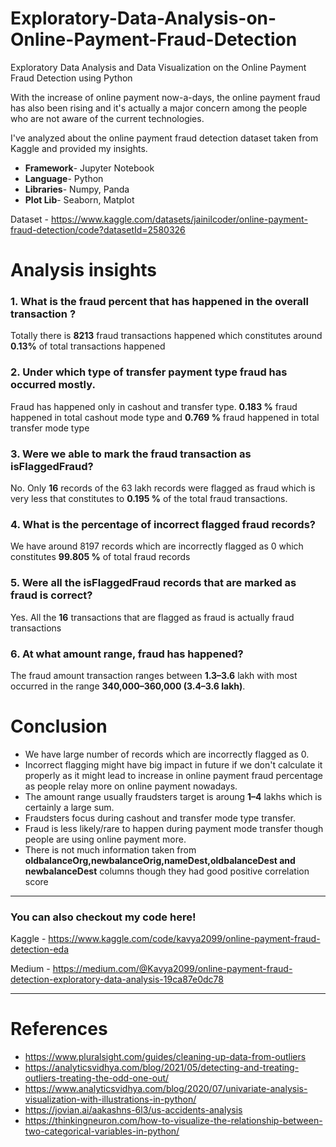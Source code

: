# Exploratory-Data-Analysis-on-Online-Payment-Fraud-Detection
Exploratory Data Analysis and Data Visualization on the Online Payment Fraud Detection using Python

With the increase of online payment now-a-days, the online payment fraud has also been rising and it's actually a major concern among the people who are not aware of the current technologies.

I've analyzed about the online payment fraud detection dataset taken from Kaggle and provided my insights.

- **Framework**- Jupyter Notebook
- **Language**- Python
- **Libraries**- Numpy, Panda
- **Plot Lib**- Seaborn, Matplot

Dataset - https://www.kaggle.com/datasets/jainilcoder/online-payment-fraud-detection/code?datasetId=2580326

# Analysis insights
### 1. What is the fraud percent that has happened in the overall transaction ?
Totally there is **8213** fraud transactions happened which constitutes around **0.13%** of total transactions happened
### 2. Under which type of transfer payment type fraud has occurred mostly.
Fraud has happened only in cashout and transfer type. **0.183 %** fraud happened in total cashout mode type and **0.769 %** fraud happened in total transfer mode type
### 3. Were we able to mark the fraud transaction as isFlaggedFraud?
No. Only **16** records of the 63 lakh records were flagged as fraud which is very less that constitutes to **0.195 %** of the total fraud transactions.
### 4. What is the percentage of incorrect flagged fraud records?
We have around 8197 records which are incorrectly flagged as 0 which constitutes **99.805 %** of total fraud records
### 5. Were all the isFlaggedFraud records that are marked as fraud is correct?
Yes. All the **16** transactions that are flagged as fraud is actually fraud transactions
### 6. At what amount range, fraud has happened?
The fraud amount transaction ranges between **1.3–3.6** lakh with most occurred in the range **340,000–360,000 (3.4–3.6 lakh)**.

# Conclusion
- We have large number of records which are incorrectly flagged as 0.
- Incorrect flagging might have big impact in future if we don't calculate it properly as it might lead to increase in online payment fraud percentage as people relay more on online payment nowadays.
- The amount range usually fraudsters target is aroung **1–4** lakhs which is certainly a large sum.
- Fraudsters focus during cashout and transfer mode type transfer.
- Fraud is less likely/rare to happen during payment mode transfer though people are using online payment more.
- There is not much information taken from **oldbalanceOrg,newbalanceOrig,nameDest,oldbalanceDest and newbalanceDest** columns though they had good positive correlation score

---------------------------------------------------------------------------------------------------

### You can also checkout my code here!

Kaggle - https://www.kaggle.com/code/kavya2099/online-payment-fraud-detection-eda

Medium - https://medium.com/@Kavya2099/online-payment-fraud-detection-exploratory-data-analysis-19ca87e0dc78

----------------------------------------------------------------------------------------------------
# References
- https://www.pluralsight.com/guides/cleaning-up-data-from-outliers
- https://analyticsvidhya.com/blog/2021/05/detecting-and-treating-outliers-treating-the-odd-one-out/
- https://www.analyticsvidhya.com/blog/2020/07/univariate-analysis-visualization-with-illustrations-in-python/
- https://jovian.ai/aakashns-6l3/us-accidents-analysis
- https://thinkingneuron.com/how-to-visualize-the-relationship-between-two-categorical-variables-in-python/
